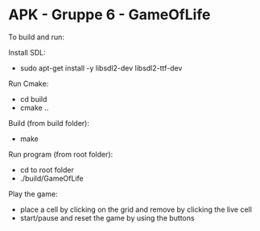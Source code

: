 # APK - Gruppe 6 - GameOfLife

To build and run:

Install SDL: 
- sudo apt-get install -y libsdl2-dev libsdl2-ttf-dev

Run Cmake:
- cd build
- cmake ..

Build (from build folder):
- make

Run program (from root folder):
- cd to root folder
- ./build/GameOfLife


Play the game:
- place a cell by clicking on the grid and remove by clicking the live cell
- start/pause and reset the game by using the buttons